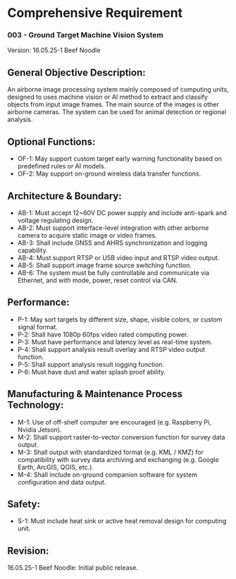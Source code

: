 # Comprehensive Requirement
### 003 - Ground Target Machine Vision System
Version: 16.05.25-1 Beef Noodle

## General Objective Description:
An airborne image processing system mainly composed of computing units, designed to uses machine vision or AI method to extract and classify objects from input image frames. The main source of the images is other airborne cameras. The system can be used for animal detection or regional analysis.

## Optional Functions:
- OF-1: May support custom target early warning functionality based on predefined rules or AI models.
- OF-2: May support on-ground wireless data transfer functions.

## Architecture & Boundary:
- AB-1: Must accept 12~60V DC power supply and include anti-spark and voltage regulating design.
- AB-2: Must support interface-level integration with other airborne camera to acquire static image or video frames.
- AB-3: Shall include GNSS and AHRS synchronization and logging capability.
- AB-4: Must support RTSP or USB video input and RTSP video output.
- AB-5: Shall support image frame source switching function.
- AB-6: The system must be fully controllable and communicate via Ethernet, and with mode, power, reset control via CAN.

## Performance:
- P-1: May sort targets by different size, shape, visible colors, or custom signal format.
- P-2: Shall have 1080p 60fps video rated computing power.
- P-3: Must have performance and latency level as real-time system.
- P-4: Shall support analysis result overlay and RTSP video output function.
- P-5: Shall support analysis result logging function.
- P-6: Must have dust and water splash proof ability.

## Manufacturing & Maintenance Process Technology:
- M-1: Use of off-shelf computer are encouraged (e.g. Raspberry Pi, Nvidia Jetson).
- M-2: Shall support raster-to-vector conversion function for survey data output.
- M-3: Shall output with standardized format (e.g. KML / KMZ) for compatibility with survey data archiving and exchanging (e.g. Google Earth, ArcGIS, QGIS, etc.).
- M-4: Shall include on-ground companion software for system configuration and data output.

## Safety:
- S-1: Must include heat sink or active heat removal design for computing unit.

## Revision:
16.05.25-1 Beef Noodle: Initial public release.
